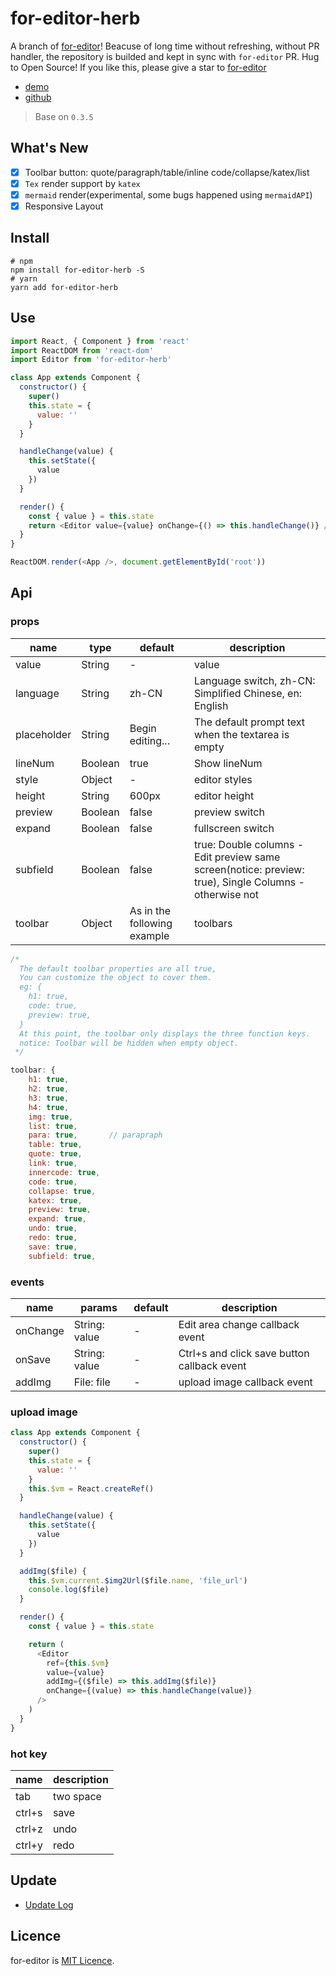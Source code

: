 # for-editor-herb

A branch of [for-editor](https://github.com/kkfor/for-editor)! Beacuse of long time without refreshing, without PR handler, the repository is builded and kept in sync with `for-editor` PR. Hug to Open Source! If you like this, please give a star to [for-editor](https://github.com/kkfor/for-editor)

* [demo](https://server.jieec.cn/example)
* [github](https://github.com/HerbertHe/for-editor-herb)

> Base on `0.3.5`

## What's New

* [x] Toolbar button: quote/paragraph/table/inline code/collapse/katex/list
* [x] `Tex` render support by `katex`
* [x] `mermaid` render(experimental, some bugs happened using `mermaidAPI`)
* [x] Responsive Layout

## Install

```shell
# npm
npm install for-editor-herb -S
# yarn
yarn add for-editor-herb
```

## Use

```js
import React, { Component } from 'react'
import ReactDOM from 'react-dom'
import Editor from 'for-editor-herb'

class App extends Component {
  constructor() {
    super()
    this.state = {
      value: ''
    }
  }

  handleChange(value) {
    this.setState({
      value
    })
  }

  render() {
    const { value } = this.state
    return <Editor value={value} onChange={() => this.handleChange()} />
  }
}

ReactDOM.render(<App />, document.getElementById('root'))
```

## Api

### props

| name        | type    | default             | description         |
| ----------- | ------- | ------------------- | ------------------  |
| value       | String  | -                   | value               |
| language    | String  | zh-CN               | Language switch, zh-CN: Simplified Chinese, en: English     |
| placeholder | String  | Begin editing...            | The default prompt text when the textarea is empty  |
| lineNum     | Boolean | true                        | Show lineNum                                        |
| style       | Object  | -                           | editor styles                                       |
| height      | String  | 600px                       | editor height                                       |
| preview     | Boolean | false                       | preview switch                                      |
| expand      | Boolean | false                       | fullscreen switch                                   |
| subfield    | Boolean | false                       | true: Double columns - Edit preview same screen(notice: preview: true), Single Columns - otherwise not |
| toolbar     | Object  | As in the following example | toolbars                                            |

```js
/*
  The default toolbar properties are all true,
  You can customize the object to cover them.
  eg: {
    h1: true,
    code: true,
    preview: true,
  }
  At this point, the toolbar only displays the three function keys.
  notice: Toolbar will be hidden when empty object.
 */

toolbar: {
    h1: true,
    h2: true,
    h3: true,
    h4: true,
    img: true,
    list: true,
    para: true,       // parapraph
    table: true,
    quote: true,
    link: true,
    innercode: true,
    code: true,
    collapse: true,
    katex: true,
    preview: true,
    expand: true,
    undo: true,
    redo: true,
    save: true,
    subfield: true,
```

### events

| name     | params        | default | description                                 |
| -------- | ------------- | ------- | ------------------------------------------- |
| onChange | String: value | -       | Edit area change callback event             |
| onSave   | String: value | -       | Ctrl+s and click save button callback event |
| addImg   | File: file    | -       | upload image callback event                 |

### upload image

```js
class App extends Component {
  constructor() {
    super()
    this.state = {
      value: ''
    }
    this.$vm = React.createRef()
  }

  handleChange(value) {
    this.setState({
      value
    })
  }

  addImg($file) {
    this.$vm.current.$img2Url($file.name, 'file_url')
    console.log($file)
  }

  render() {
    const { value } = this.state

    return (
      <Editor
        ref={this.$vm}
        value={value}
        addImg={($file) => this.addImg($file)}
        onChange={(value) => this.handleChange(value)}
      />
    )
  }
}
```

### hot key

| name   | description |
| ------ | ----------- |
| tab    | two space   |
| ctrl+s | save        |
| ctrl+z | undo        |
| ctrl+y | redo        |

## Update

* [Update Log](./doc/UPDATELOG.md)

## Licence

for-editor is [MIT Licence](./LICENSE).
